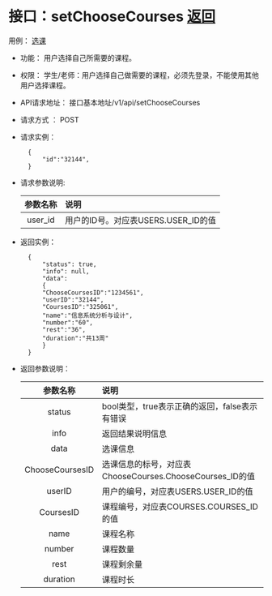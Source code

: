 ﻿<!-- markdownlint-disable MD033-->
<!-- 禁止MD033类型的警告 https://www.npmjs.com/package/markdownlint -->

# 接口：setChooseCourses  [返回](../README.md)
用例： [选课](../用例/选课.md)

- 功能：
    用户选择自己所需要的课程。
    
- 权限：
    学生/老师：用户选择自己做需要的课程，必须先登录，不能使用其他用户选择课程。
    
- API请求地址： 
    接口基本地址/v1/api/setChooseCourses

- 请求方式 ：
    POST

- 请求实例：

        {
            "id":"32144",
        }
        
- 请求参数说明:        

  |参数名称|说明|
  |:---------:|:--------------------------------------------------------|      
  |user_id|用户的ID号。对应表USERS.USER_ID的值|
  
- 返回实例：

        {         
            "status": true,
            "info": null,
            "data":
            {
            "ChooseCoursesID":"1234561",
            "userID":"32144",
            "CoursesID":"325061",
            "name":"信息系统分析与设计",
            "number":"60",
            "rest":"36",
            "duration":"共13周"
            }
        }
 
- 返回参数说明：    
 
  |参数名称|说明|
  |:---------:|:--------------------------------------------------------|      
  |status|bool类型，true表示正确的返回，false表示有错误|
  |info|返回结果说明信息|
  |data|选课信息|
  |ChooseCoursesID|选课信息的标号，对应表ChooseCourses.ChooseCourses_ID的值|
  |userID|用户的编号，对应表USERS.USER_ID的值|
  |CoursesID|课程编号，对应表COURSES.COURSES_ID的值|
  |name|课程名称|
  |number|课程数量|
  |rest|课程剩余量|
  |duration|课程时长|



